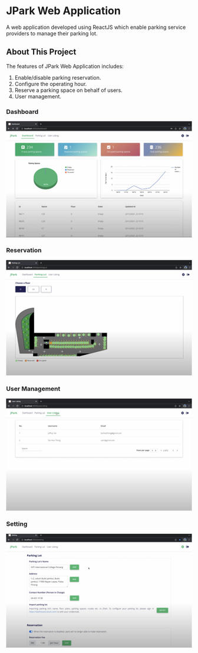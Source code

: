 # JPark Web Application
A web application developed using ReactJS which enable parking service providers to manage their parking lot.

## About This Project
The features of JPark Web Application includes:
1. Enable/disable parking reservation.
2. Configure the operating hour.
3. Reserve a parking space on behalf of users. 
4. User management.

### Dashboard
<img src="https://raw.githubusercontent.com/Jeffreytht/303COM_JPark/main/JPark_web_application/assets/dashboard.png" alt="Dashboard">

### Reservation
<img src="https://raw.githubusercontent.com/Jeffreytht/303COM_JPark/main/JPark_web_application/assets/reservation.png" alt="Reservation">

### User Management
<img src="https://raw.githubusercontent.com/Jeffreytht/303COM_JPark/main/JPark_web_application/assets/user.png" alt="User">

### Setting
<img src="https://raw.githubusercontent.com/Jeffreytht/303COM_JPark/main/JPark_web_application/assets/setting.png" alt="Setting">

